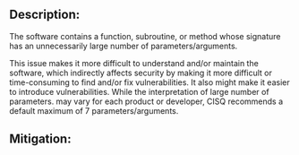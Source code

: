 ## Description:

The software contains a function, subroutine, or method whose signature has an unnecessarily large number of parameters/arguments.

This issue makes it more difficult to understand and/or maintain the software, which indirectly affects security by making it more difficult or time-consuming to find and/or fix vulnerabilities. It also might make it easier to introduce vulnerabilities. While the interpretation of large number of parameters. may vary for each product or developer, CISQ recommends a default maximum of 7 parameters/arguments.

## Mitigation:
